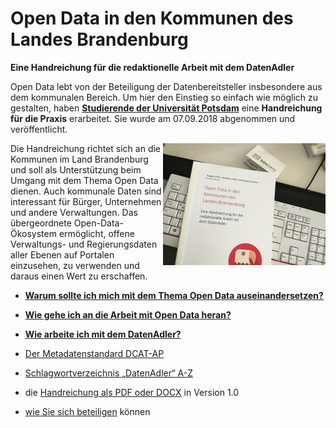 # Open Data in den Kommunen des Landes Brandenburg
**Eine Handreichung für die redaktionelle Arbeit mit dem DatenAdler**

Open Data lebt von der Beteiligung der Datenbereitsteller insbesondere aus dem kommunalen Bereich. Um hier den Einstieg so einfach wie möglich zu gestalten, haben **[Studierende der Universität Potsdam](Projektchronik.md)** eine **Handreichung für die Praxis** erarbeitet. Sie wurde am 07.09.2018 abgenommen und veröffentlicht.

<p><img align="right" src="img/IMG_20180919_115851.jpg?raw=true" alt="Foto" width=260 title="Foto einer gedruckte Ausgabe auf einer Tastatur-">
<p>Die Handreichung richtet sich an die Kommunen im Land Brandenburg und soll als Unterstützung beim Umgang mit dem Thema Open
Data dienen. Auch kommunale Daten sind interessant für Bürger, Unternehmen
und andere Verwaltungen. Das übergeordnete Open-Data-Ökosystem
ermöglicht, offene Verwaltungs- und Regierungsdaten aller Ebenen auf
Portalen einzusehen, zu verwenden und daraus einen Wert zu erschaffen.
</p>

* **[Warum sollte ich mich mit dem Thema Open Data auseinandersetzen?](handreichung-gesamt.md#warum-sollte-ich-mich-mit-dem-thema-open-data-auseinandersetzen)**
* **[Wie gehe ich an die Arbeit mit Open Data heran?](handreichung-gesamt.md#wie-gehe-ich-an-die-arbeit-mit-open-data-heran)**
* **[Wie arbeite ich mit dem DatenAdler?](handreichung-gesamt.md#wie-arbeite-ich-mit-dem-datenadler)**

* [Der Metadatenstandard DCAT-AP](handreichung-gesamt.md#der-metadatenstandard-dcat-ap)
* [Schlagwortverzeichnis „DatenAdler“ A-Z](handreichung-gesamt.md#schlagwortverzeichnis-datenadler-a-z)

* die [Handreichung als PDF oder DOCX](docs) in Version 1.0
* [wie Sie sich beteiligen](CONTRIBUTING.md) können
